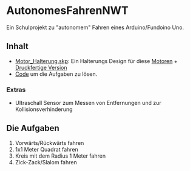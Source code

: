 # AutonomesFahrenNWT
Ein Schulprojekt zu "autonomem" Fahren eines Arduino/Fundoino Uno. 
## Inhalt
- [Motor_Halterung.skp](https://github.com/ellwoodb/AutonomesFahrenNWT/blob/main/3D%20Druck/Motor_Halterung.skp): Ein Halterungs Design für diese [Motoren](https://github.com/ellwoodb/AutonomesFahrenNWT/blob/main/3D%20Druck/Motor/Motor.skp) + [Druckfertige Version](https://github.com/ellwoodb/AutonomesFahrenNWT/blob/main/3D%20Druck/Export/Motor_Halterung_Druck.obj)
- [Code]() um die Aufgaben zu lösen.

### Extras
- Ultraschall Sensor zum Messen von Entfernungen und zur Kollisionsverhinderung

## Die Aufgaben
1. Vorwärts/Rückwärts fahren
2. 1x1 Meter Quadrat fahren
3. Kreis mit dem Radius 1 Meter fahren
4. Zick-Zack/Slalom fahren
